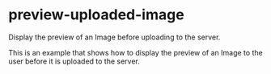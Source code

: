 # preview-uploaded-image
Display the preview of an Image before uploading to the server.

This is an example that shows how to display the preview of an Image to the user before it is uploaded to the server. 

